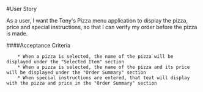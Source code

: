 #User Story

As a user, I want the Tony's Pizza menu application to display the pizza, price and special instructions, so that I can verify my order before the pizza is made.

####Acceptance Criteria

	    * When a pizza is selected, the name of the pizza will be displayed under the "Selected Item" section
	    * When a pizza is selected, the name of the pizza and its price will be displayed under the "Order Summary" section
	    * When special instructions are entered, that text will display with the pizza and price in the "Order Summary" section
